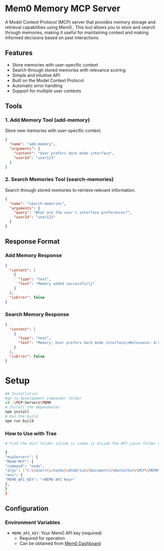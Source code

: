 # Mem0 Memory MCP Server

A Model Context Protocol (MCP) server that provides memory storage and retrieval capabilities using Mem0 , This tool allows you to store and search through memories, making it useful for maintaining context and making informed decisions based on past interactions.

## Features

- Store memories with user-specific context
- Search through stored memories with relevance scoring
- Simple and intuitive API
- Built on the Model Context Protocol
- Automatic error handling
- Support for multiple user contexts


## Tools

### 1. Add Memory Tool (add-memory)

Store new memories with user-specific context.

```json
{
  "name": "add-memory",
  "arguments": {
    "content": "User prefers dark mode interface",
    "userId": "user123"
  }
}
```

### 2. Search Memories Tool (search-memories)

Search through stored memories to retrieve relevant information.

```json
{
  "name": "search-memories",
  "arguments": {
    "query": "What are the user's interface preferences?",
    "userId": "user123"
  }
}
```

## Response Format

### Add Memory Response

```json
{
  "content": [
    {
      "type": "text",
      "text": "Memory added successfully"
    }
  ],
  "isError": false
}
```

### Search Memory Response

```json
{
  "content": [
    {
      "type": "text",
      "text": "Memory: User prefers dark mode interface\nRelevance: 0.95\n---\nMemory: User mentioned liking minimal UI\nRelevance: 0.82\n---"
    }
  ],
  "isError": false
}
```



# Setup


```bash
## Installation
#go to development Commander folder
cd .\MCP-Servers\MEM0
# Install the dependences 
npm install
# Run the build
npm run build
``` 
### How to Use with Trae 
```bash
# Find the dist folder inside is index.js Inside The MCP.jason folder use 

{
"mcpServers": {
"Mem0-MCP": {
"command": "node",
"args": ["C:\\Users\\chandu\\OneDrive\\Documents\\Hackathon\\MCP\\MEM0\\dist\\index.js"],
"env": {
"MEM0_API_KEY": "<MEM0 API Key>"
},
}
}

```
## Configuration

### Environment Variables

- `MEM0_API_KEY`: Your Mem0 API key (required)
  - Required for operation
  - Can be obtained from [Mem0 Dashboard](https://app.mem0.ai/dashboard/api-keys)

